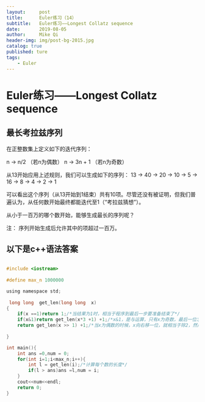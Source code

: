 ```yaml
---
layout:     post
title:      Euler练习（14）
subtitle:   Euler练习——Longest Collatz sequence
date:       2019-08-05
author:     Mike Qi
header-img: img/post-bg-2015.jpg
catalog: true
published: ture
tags:
    - Euler
---
```


# Euler练习——Longest Collatz sequence #

## 最长考拉兹序列

在正整数集上定义如下的迭代序列：

n → n/2 （若n为偶数）
n → 3n + 1 （若n为奇数）

从13开始应用上述规则，我们可以生成如下的序列：
13 → 40 → 20 → 10 → 5 → 16 → 8 → 4 → 2 → 1

可以看出这个序列（从13开始到1结束）共有10项。尽管还没有被证明，但我们普遍认为，从任何数开始最终都能迭代至1（“考拉兹猜想”）。

从小于一百万的哪个数开始，能够生成最长的序列呢？

注： 序列开始生成后允许其中的项超过一百万。


## 以下是c++语法答案 ##

```c

#include <iostream>
 
#define max_n 1000000

using namespace std;
 
 long long  get_len(long long  x)
{
	if(x ==1)return 1;/*当结果为1时，相当于程序到最后一步要准备结束了*/
	if(x&1)return get_len(x*3 +1) +1;/*x&1，是与运算，只有x为奇数，最后一位才为1，那么最后一位与1进行与运算的时候才会得出1，即为大于零，即为真值，那么程序继续进行，然后队列长度加一*/
	return get_len(x >> 1) +1;/*当x为偶数的时候，x向右移一位，就相当于除2，然后在+1，相当于队列长度加一*/
	
} 

int main(){
	int ans =0,num = 0;
	for(int i=1;i<max_n;i++){
		int l = get_len(i);/*计算每个数的长度*/
		if(l > ans)ans =l,num = i;
	}
	cout<<num<<endl;
	return 0;
}

```
